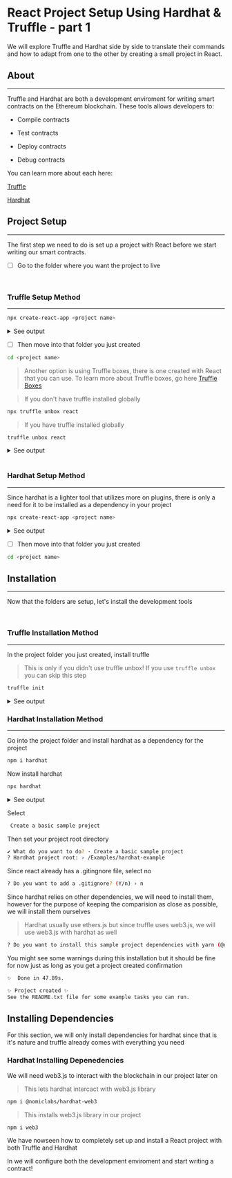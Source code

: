 # React Project Setup Using Hardhat & Truffle - part 1

We will explore Truffle and Hardhat side by side to translate their commands and how to adapt from one to the other by creating a small project in React.

## About

---
Truffle and Hardhat are both a development enviroment for writing smart contracts on the Ethereum blockchain. These tools allows developers to:

- Compile contracts

- Test contracts

- Deploy contracts

- Debug contracts

You can learn more about each here:

[Truffle](https://www.trufflesuite.com/docs/truffle/overview)

[Hardhat](https://www.trufflesuite.com/docs/truffle/overview)

## Project Setup

---

The first step we need to do is set up a project with React before we start writing our smart contracts.

- [ ] Go to the folder where you want the project to live

<br>

### Truffle Setup Method

---

```sh
npx create-react-app <project name>
```

<details> <summary>See output</summary>

```sh
npx create-react-app truffle-example

Creating a new React app in /Examples/truffle-example.

Installing packages. This might take a couple of minutes.
Installing react, react-dom, and react-scripts with cra-template...



Created git commit.

Success! Created truffle-example at /Examples/truffle-example
Inside that directory, you can run several commands:

  yarn start
    Starts the development server.

  yarn build
    Bundles the app into static files for production.

  yarn test
    Starts the test runner.

  yarn eject
    Removes this tool and copies build dependencies, configuration files
    and scripts into the app directory. If you do this, you can’t go back!

We suggest that you begin by typing:

  cd truffle-example
  yarn start

Happy hacking!
```

</details>

- [ ] Then move into that folder you just created

```sh
cd <project name>
```

> Another option is using Truffle boxes, there is one created with React that you can use. To learn more about Truffle boxes, go here [Truffle Boxes]("https://www.trufflesuite.com/boxes")

> If you don't have truffle installed globally

```sh
npx truffle unbox react
```

>If you have truffle installed globally

```sh
truffle unbox react
```

<details> <summary>See output</summary>

```sh
truffle unbox react

Starting unbox...
=================

✔ Preparing to download box
✔ Downloading
✔ Cleaning up temporary files
✔ Setting up box

Unbox successful, sweet!

Commands:

  Compile:              truffle compile
  Migrate:              truffle migrate
  Test contracts:       truffle test
  Test dapp:            cd client && npm test
  Run dev server:       cd client && npm run start
  Build for production: cd client && npm run build
```

</details>

<br>

### Hardhat Setup Method

---
Since hardhat is a lighter tool that utilizes more on plugins, there is only a need for it to be installed as a dependency in your project

```sh
npx create-react-app <project name>
```

<details> <summary>See output</summary>

```sh
npx create-react-app hardhat-example

Creating a new React app in /Examples/hardhat-example.

Installing packages. This might take a couple of minutes.
Installing react, react-dom, and react-scripts with cra-template...



Created git commit.

Success! Created hardhat-example at /Examples/hardhat-example
Inside that directory, you can run several commands:

  yarn start
    Starts the development server.

  yarn build
    Bundles the app into static files for production.

  yarn test
    Starts the test runner.

  yarn eject
    Removes this tool and copies build dependencies, configuration files
    and scripts into the app directory. If you do this, you can’t go back!

We suggest that you begin by typing:

  cd hardhat-example
  yarn start

Happy hacking!
```

</details>

- [ ] Then move into that folder you just created

```sh
cd <project name>
```

## Installation

---
Now that the folders are setup, let's install the development tools

<br>

### Truffle Installation Method

---

In the project folder you just created, install truffle

>This is only if you  didn't use truffle unbox! If you use ```truffle unbox``` you can skip this step

```sh
truffle init
```

<details> <summary>See output</summary>

```sh
truffle init

Starting init...
================

> Copying project files to /Examples/truffle-example

Init successful, sweet!
```

</details>

### Hardhat Installation Method

---
Go into the project folder and install hardhat as a dependency for the project

```sh
npm i hardhat
```

Now install hardhat

```sh
npx hardhat
```
<details> <summary>See output</summary>

```sh
npx hardhat
888    888                      888 888               888
888    888                      888 888               888
888    888                      888 888               888
8888888888  8888b.  888d888 .d88888 88888b.   8888b.  888888
888    888     "88b 888P"  d88" 888 888 "88b     "88b 888
888    888 .d888888 888    888  888 888  888 .d888888 888
888    888 888  888 888    Y88b 888 888  888 888  888 Y88b.
888    888 "Y888888 888     "Y88888 888  888 "Y888888  "Y888

👷 Welcome to Hardhat v2.6.1 👷‍

? What do you want to do? …
❯ Create a basic sample project
  Create an advanced sample project
  Create an empty hardhat.config.js
  Quit
```

</details>

Select

```sh
 Create a basic sample project
 ```

 Then set your project root directory

```sh
✔ What do you want to do? · Create a basic sample project
? Hardhat project root: › /Examples/hardhat-example
```

Since react already has a .gitingnore file, select no

```sh
? Do you want to add a .gitignore? (Y/n) › n
```
Since hardhat relies on other dependencies, we will need to install them, however for the purpose of keeping the comparision as close as possible, we will install them ourselves

>Hardhat usually use ethers.js but since truffle uses web3.js, we will use web3.js with hardhat as well

```sh
? Do you want to install this sample project dependencies with yarn (@nomiclabs/hardhat-waffle ethereum-waffle chai @nomiclabs/hardhat-ethers ethers)? (Y/n) › n
```

You might see some warnings during this installation but it should be fine for now just as long as you get a project created confirmation

```sh
✨  Done in 47.89s.

✨ Project created ✨
See the README.txt file for some example tasks you can run.
```

## Installing Dependencies

For this section, we will only install dependencies for hardhat since that is it's nature and truffle already comes with everything you need

### Hardhat Installing Depenedencies

We will need web3.js to interact with the blockchain in our project later on

>This lets hardhat intercact with web3.js library

```sh
npm i @nomiclabs/hardhat-web3
```

>This installs web3.js library in our project

```sh
npm i web3
```

 We have nowseen how to completely set up and install a React project with both Truffle and Hardhat

In we will configure both the development enviroment and start writing a contract!
